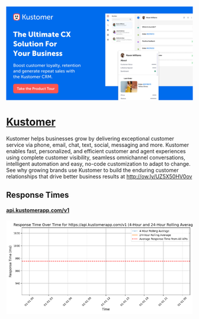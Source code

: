 [![Visit Kustomer](imagePreview.jpg)](https://kustomer.com)

# [Kustomer](https://kustomer.com)

Kustomer helps businesses grow by delivering exceptional customer service via phone, email, chat, text, social, messaging and more. Kustomer enables fast, personalized, and efficient customer and agent experiences using complete customer visibility, seamless omnichannel conversations, intelligent automation and easy, no-code customization to adapt to change. See why growing brands use Kustomer to build the enduring customer relationships that drive better business results at http://ow.ly/UZ5X50HV0ov

## Response Times

#### [api.kustomerapp.com/v1](https://api.kustomerapp.com/v1)

![api.kustomerapp.com/v1](response-time-charts/6170692e6b7573746f6d65726170702e636f6d2f7631.png)
